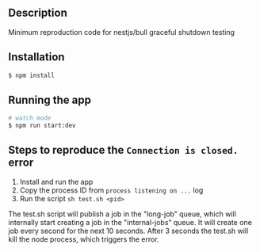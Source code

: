 ## Description

Minimum reproduction code for nestjs/bull graceful shutdown testing

## Installation

```bash
$ npm install
```

## Running the app

```bash
# watch mode
$ npm run start:dev
```

## Steps to reproduce the `Connection is closed.` error

1. Install and run the app
2. Copy the process ID from `process listening on ...` log
3. Run the script `sh test.sh <pid>`

The test.sh script will publish a job in the "long-job" queue, which will internally start creating a job in the "internal-jobs" queue. It will create one job every second for the next 10 seconds. After 3 seconds the test.sh will kill the node process, which triggers the error.
